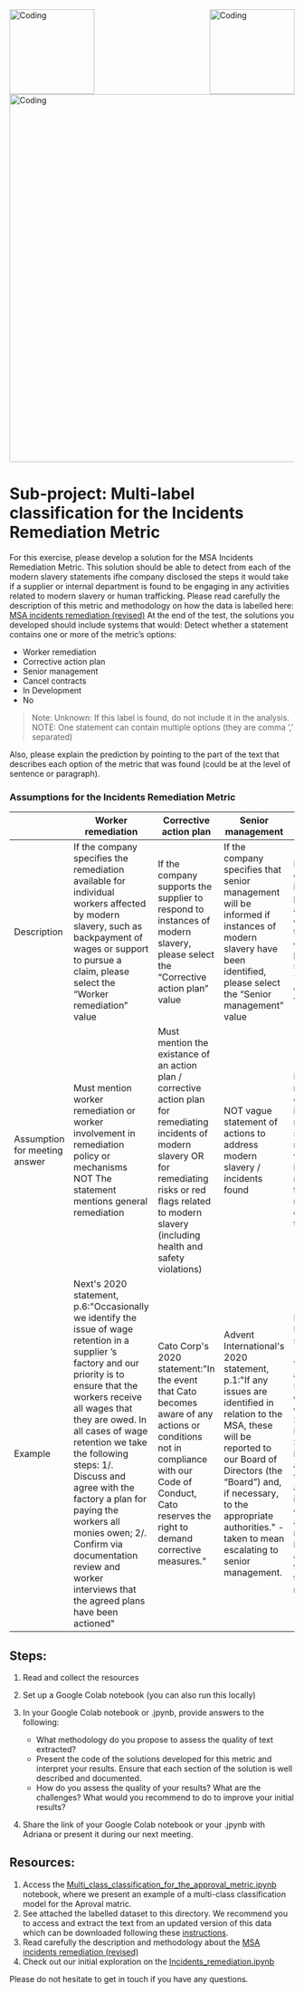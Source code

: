 
<img align="left" alt="Coding" width="150" src="https://user-images.githubusercontent.com/64998301/143171138-777e6d3d-3442-4872-8ada-e1bd311a49f9.png">
 
<img align="right" alt="Coding" width="150" src="https://user-images.githubusercontent.com/64998301/146298024-e50a9c98-fa50-4189-9c95-73a218f8cc9a.png">
 
<img align="center" alt="Coding" width="650" src="https://cdn.dribbble.com/users/2046015/screenshots/4971991/media/85a583891a0bb4b0c2a45df0340c66b7.gif">




#  Sub-project: Multi-label classification for the Incidents Remediation Metric


For this exercise, please develop a solution for the MSA Incidents Remediation Metric. This solution should be able to detect from each of the modern slavery statements ifhe company disclosed the steps it would take if a supplier or internal department is found to be engaging in any activities related to modern slavery or human trafficking.
Please read carefully the description of this metric and methodology on how the data is labelled here: [MSA incidents remediation (revised)](https://wikirate.org/Walk_Free_Foundation+MSA_incidents_remediation_revised)
At the end of the test, the solutions you developed should include systems that would: 
Detect whether a statement contains one or more of the metric’s options:  
- Worker remediation
- Corrective action plan
- Senior management
- Cancel contracts
- In Development
- No


> Note: Unknown: If this label is found, do not include it in the analysis.  
> NOTE: One statement can contain multiple options (they are comma ‘,’ separated) 

Also, please explain the prediction by pointing to the part of the text that describes each option of the metric that was found (could be at the level of sentence or paragraph). 

### Assumptions for the Incidents Remediation Metric

| |Worker remediation| Corrective action plan| Senior management| Cancel contracts| In Development| No|
|-|---------------------------|-----------------------------|-----------------------------|----------------------|--------------------------------|------|
|Description| If the company specifies the remediation available for individual workers affected by modern slavery, such as backpayment of wages or support to pursue a claim, please select the “Worker remediation” value | If the company supports the supplier to respond to instances of modern slavery, please select the “Corrective action plan” value| If the company specifies that senior management will be informed if instances of modern slavery have been identified, please select the “Senior management” value| If the company identifies punitive action, by cancelling the contracts of suppliers, please select the “Cancel contracts'' value| If the business indicates it is developing a remediation policy or planning to implement one in the future, please indicate “In Development'' and again provide details in the comment| If no such information exists in the statement, then please select “No”|
|Assumption for meeting answer|Must mention worker remediation or worker involvement in remediation policy or mechanisms NOT The statement mentions general remediation| Must mention the existance of an action plan / corrective action plan for remediating incidents of modern slavery OR for remediating risks or red flags related to modern slavery (including health and safety violations) | NOT vague statement of actions to address modern slavery / incidents found | Must mention that cases or incidents are reported to senior management which includes but not limited to: managers, directors, the Board | Must mention contract / relationship cancellation/ termination / cease if a modern slavery case or incident is found. Often this is referred as a last resort | A specific remediation channel /mechanism is being implemented or will be implemented in the future AND can be met simultaneously with other answers | No information is found regarding the company’s incidents remediation. The metric is also marked as "No" is the statement indicates they have remediation practices in place but they don't specifically mention them| 
|Example|Next's 2020 statement, p.6:"Occasionally we identify the issue of wage retention in a supplier ’s factory and our priority is to ensure that the workers receive all wages that they are owed. In all cases of wage retention we take the following steps: 1/. Discuss and agree with the factory a plan for paying the workers all monies owen; 2/. Confirm via documentation review and worker interviews that the agreed plans have been actioned" | Cato Corp's 2020 statement:"In the event that Cato becomes aware of any actions or conditions not in compliance with our Code of Conduct, Cato reserves the right to demand corrective measures." | Advent International's 2020 statement, p.1:"If any issues are identified in relation to the MSA, these will be reported to our Board of Directors (the “Board”) and, if necessary, to the appropriate authorities." - taken to mean escalating to senior management. | Bensons for Beds's 2020 statement: "In the event we suspect a failure by a supplier to comply with our Modern Slavery Policy or SLA we will investigate and require, where appropriate immediate corrective action which may include if appropriate terminating the supplier relationship." | Legal & General Group's 2019 statement, p.10: "we are developing a Human Rights Escalation and Remediation Policy, detailing actions required in the event of uncovering instances of modern slavery and other human rights issues." | |


## Steps:  

1. Read and collect the resources 
2. Set up a Google Colab notebook (you can also run this locally)
3. In your Google Colab notebook or .jpynb, provide answers to the following:  
   - What methodology do you propose to assess the quality of text extracted? 
   - Present the code of the solutions developed for this metric and interpret your results.  Ensure that each section of the solution is well described and documented.  
   - How do you assess the quality of your results? What are the challenges? What would  you recommend to do to improve your initial results? 

4. Share the link of your Google Colab notebook or your .jpynb with Adriana or present it during our next meeting. 

## Resources:  
1. Access the [Multi_class_classification_for_the_approval_metric.ipynb](https://github.com/the-future-society/Project-AIMS-AI-against-Modern-Slavery/blob/1fe5bbcf0eef6b0997eef6e14337d92096525175/%F0%9F%93%94%20Model%20for%20multi-class%20and%20multi-label%20classification%20for%20core%20metrics/Multi_class_classification_for_the_approval_metric.ipynb) notebook, where we present an example of a multi-class classification model for the Aproval matric. 
2. See attached the labelled dataset to this directory. We recommend you to access and extract the text from an updated version of this data which can be downloaded following these [instructions](https://github.com/the-future-society/Project-AIMS-AI-against-Modern-Slavery/tree/main/%F0%9F%97%84%EF%B8%8F%20Data%20and%20text%20extraction/WikiRate). 
3. Read carefully the description and methodology about the [MSA incidents remediation (revised)](https://wikirate.org/Walk_Free_Foundation+MSA_incidents_remediation_revised)
4. Check out our initial exploration on the [Incidents_remediation.ipynb](https://github.com/the-future-society/Project-AIMS-AI-against-Modern-Slavery/blob/main/%F0%9F%93%94%20Initial%20Metrics%20Exploration/Incidents_remediation.ipynb)


Please do not hesitate to get in touch if you have any questions. 


